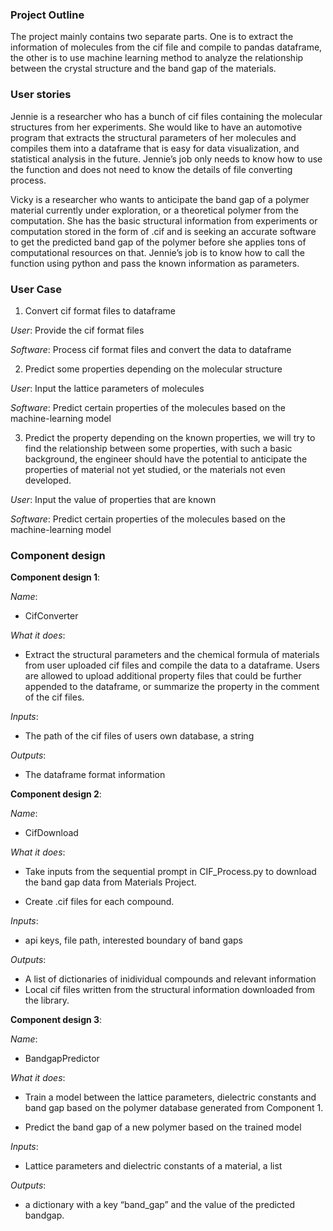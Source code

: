  
### Project Outline
 
The project mainly contains two separate parts. One is to extract the information of molecules from the cif file and compile to pandas dataframe, the other is to use machine learning method to analyze the relationship between the crystal structure and the band gap of the materials.
 
 
 
### User stories
 
Jennie is a researcher who has a bunch of cif files containing the molecular structures from her experiments. She would like to have an automotive program that extracts the structural parameters of her molecules and compiles them into a dataframe that is easy for data visualization, and statistical analysis in the future. Jennie’s job only needs to know how to use the function and does not need to know the details of file converting process.
 
Vicky is a researcher who wants to anticipate the band gap of a polymer material currently under exploration, or a theoretical polymer from the computation. She has the basic structural information from experiments or computation stored in the form of .cif  and is seeking an accurate software to get the predicted band gap of the polymer before she applies tons of computational resources on that. Jennie’s job is to know how to call the function using python and pass the known information as parameters.
 
 
### User Case
 
1. Convert cif format files to dataframe

*User*: Provide the cif format files

*Software*: Process cif format files and convert the data to dataframe
 
2. Predict some properties depending on the molecular structure

*User*: Input the lattice parameters of molecules

*Software*: Predict certain properties of the molecules based on the machine-learning model
 
3. Predict the property depending on the known properties, we will try to find the relationship between some properties, with such a basic background, the engineer should have the potential to anticipate the properties of material not yet studied, or the materials not even developed.

*User*: Input the value of properties that are known

*Software*: Predict certain properties of the molecules based on the machine-learning model
 
 
### Component design
 
**Component design 1**:

*Name*:

- CifConverter

*What it does*:

- Extract the structural parameters and the chemical formula of materials from user uploaded cif files and compile the data to a dataframe. Users are allowed to upload additional property files that could be further appended to the dataframe, or summarize the property in the comment of the cif files.

*Inputs*:

- The path of the cif files of users own database, a string

*Outputs*:

- The dataframe format information
  

**Component design 2**:

*Name*:

- CifDownload

*What it does*:

- Take inputs from the sequential prompt in CIF_Process.py to download the band gap data from Materials Project.

- Create .cif files for each compound.

*Inputs*:

- api keys, file path, interested boundary of band gaps

*Outputs*:

- A list of dictionaries of inidividual compounds and relevant information
- Local cif files written from the structural information downloaded from the library.



**Component design 3**:

*Name*:

- BandgapPredictor

*What it does*:

- Train a model between the lattice parameters, dielectric constants and band gap based on the polymer database generated from Component 1.

- Predict the band gap of a new polymer based on the trained model

*Inputs*:

- Lattice parameters and dielectric constants of a material, a list

*Outputs*:

- a dictionary with a key “band_gap” and the value of the predicted bandgap. 
 

